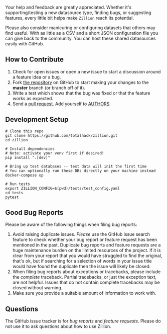 Your help and feedback are greatly appreciated. Whether it's supporting/testing
a new datasource type, finding bugs, or suggesting features, every little bit
helps make `Zillion` reach its potential. 

Please also consider manicuring or configuring datasets that others may find
useful. With as little as a CSV and a short JSON configuration file you can
give back to the community. You can host these shared datasources easily with
GitHub.

## **How to Contribute**

1.  Check for open issues or open a new issue to start a discussion around a
    feature idea or a bug.
2.  Fork [the repository](https://github.com/totalhack/zillion) on GitHub to
    start making your changes to the **master** branch (or branch off of it).
3.  Write a test which shows that the bug was fixed or that the feature works
    as expected.
4.  Send a [pull request](https://help.github.com/en/articles/creating-a-pull-request-from-a-fork). Add yourself to
    [AUTHORS](https://github.com/totalhack/zillion/blob/master/AUTHORS.md).

## **Development Setup**

```shell
# Clone this repo
git clone https://github.com/totalhack/zillion.git
cd zillion

# Install dependencies
# Note: activate your venv first if desired!
pip install ".[dev]"

# Bring up test databases -- test data will init the first time
# You can optionally run these DBs directly on your machine instead
docker-compose up

# Run tests
export ZILLION_CONFIG=$(pwd)/tests/test_config.yaml
cd tests
pytest
```

## **Good Bug Reports**

Please be aware of the following things when filing bug reports:

1. Avoid raising duplicate issues. *Please* use the GitHub issue search feature
   to check whether your bug report or feature request has been mentioned in
   the past. Duplicate bug reports and feature requests are a huge maintenance
   burden on the limited resources of the project. If it is clear from your
   report that you would have struggled to find the original, that's ok, but
   if searching for a selection of words in your issue title would have found
   the duplicate then the issue will likely be closed.
2. When filing bug reports about exceptions or tracebacks, please include the
   *complete* traceback. Partial tracebacks, or just the exception text, are
   not helpful. Issues that do not contain complete tracebacks may be closed
   without warning.
3. Make sure you provide a suitable amount of information to work with.

## **Questions**

The GitHub issue tracker is for *bug reports* and *feature requests*. Please do
not use it to ask questions about how to use Zillion.
